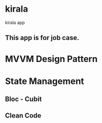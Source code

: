 # kirala
 kirala app
 ## This app is for job case.

# MVVM Design Pattern
# State Management
## Bloc - Cubit 
## Clean Code 
